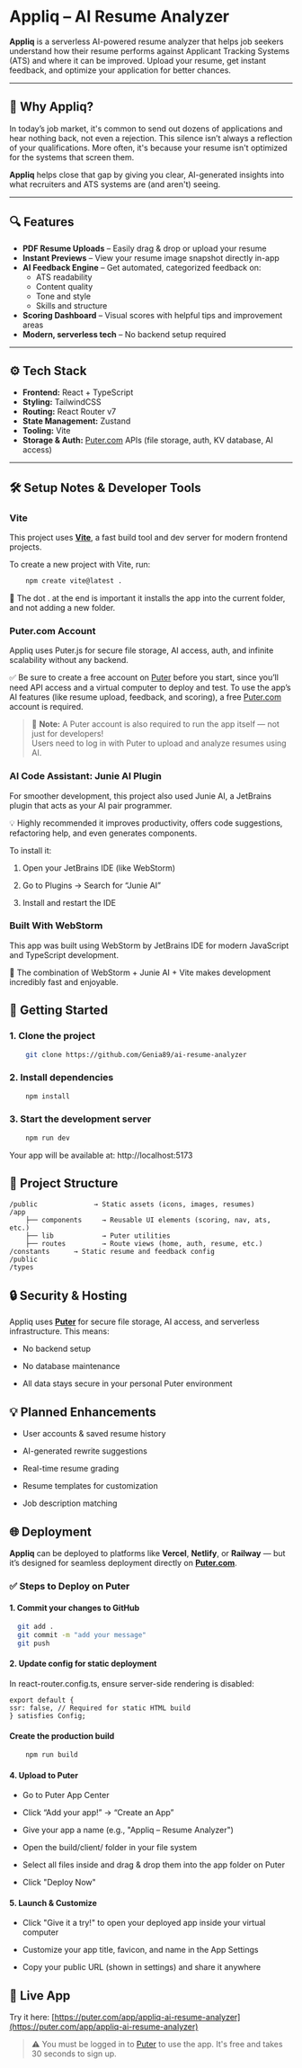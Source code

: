 # Appliq – AI Resume Analyzer

**Appliq** is a serverless AI-powered resume analyzer that helps job seekers understand how their resume performs against Applicant Tracking Systems (ATS) and where it can be improved. Upload your resume, get instant feedback, and optimize your application for better chances.

---

## 📌 Why Appliq?

In today’s job market, it's common to send out dozens of applications and hear nothing back, not even a rejection. This silence isn’t always a reflection of your qualifications. More often, it's because your resume isn't optimized for the systems that screen them.

**Appliq** helps close that gap by giving you clear, AI-generated insights into what recruiters and ATS systems are (and aren't) seeing.

---

## 🔍 Features

- **PDF Resume Uploads** – Easily drag & drop or upload your resume
- **Instant Previews** – View your resume image snapshot directly in-app
- **AI Feedback Engine** – Get automated, categorized feedback on:
  - ATS readability
  - Content quality
  - Tone and style
  - Skills and structure
- **Scoring Dashboard** – Visual scores with helpful tips and improvement areas
- **Modern, serverless tech** – No backend setup required

---

## ⚙️ Tech Stack

- **Frontend:** React + TypeScript
- **Styling:** TailwindCSS
- **Routing:** React Router v7
- **State Management:** Zustand
- **Tooling:** Vite
- **Storage & Auth:** [Puter.com](https://puter.com) APIs (file storage, auth, KV database, AI access)

---

## 🛠️ Setup Notes & Developer Tools

### Vite

This project uses [**Vite**](https://vite.dev), a fast build tool and dev server for modern frontend projects.

To create a new project with Vite, run:

```bash
    npm create vite@latest .
```
📝 The dot . at the end is important it installs the app into the current folder, and not adding a new folder.

### Puter.com Account
Appliq uses Puter.js for secure file storage, AI access, auth, and infinite scalability without any backend.

✅ Be sure to create a free account on [Puter](https://puter.com) before you start, since you’ll need API access and a virtual computer to deploy and test.
To use the app’s AI features (like resume upload, feedback, and scoring), a free [Puter.com](https://puter.com) account is required.
> 🧠 **Note:** A Puter account is also required to run the app itself — not just for developers!  
> Users need to log in with Puter to upload and analyze resumes using AI.

### AI Code Assistant: Junie AI Plugin
For smoother development, this project also used Junie AI, a JetBrains plugin that acts as your AI pair programmer.

💡 Highly recommended it improves productivity, offers code suggestions, refactoring help, and even generates components.

To install it:

1. Open your JetBrains IDE (like WebStorm)

2. Go to Plugins → Search for “Junie AI”

3. Install and restart the IDE

### Built With WebStorm
This app was built using WebStorm by JetBrains IDE for modern JavaScript and TypeScript development.

🧠 The combination of WebStorm + Junie AI + Vite makes development incredibly fast and enjoyable.


## 🚀 Getting Started

### 1. Clone the project

```bash
    git clone https://github.com/Genia89/ai-resume-analyzer
```

### 2. Install dependencies

``` bash
    npm install
```
### 3. Start the development server
``` bash
    npm run dev
```
Your app will be available at: http://localhost:5173

## 📁 Project Structure
```
/public              → Static assets (icons, images, resumes)
/app
    ├── components     → Reusable UI elements (scoring, nav, ats, etc.)
    ├── lib            → Puter utilities
    ├── routes         → Route views (home, auth, resume, etc.)
/constants      → Static resume and feedback config
/public     
/types     
```

## 🔒 Security & Hosting

Appliq uses [**Puter**](https://puter.com) for secure file storage, AI access, and serverless infrastructure. This means:

- No backend setup

- No database maintenance

- All data stays secure in your personal Puter environment

## 💡 Planned Enhancements
-  User accounts & saved resume history

-  AI-generated rewrite suggestions

-  Real-time resume grading

-  Resume templates for customization

-  Job description matching

## 🌐 Deployment

**Appliq** can be deployed to platforms like **Vercel**, **Netlify**, or **Railway** — but it’s designed for seamless deployment directly on [**Puter.com**](https://puter.com).

### ✅ Steps to Deploy on Puter

#### 1. Commit your changes to GitHub

```bash
  git add .
  git commit -m "add your message"
  git push
```
  #### 2. Update config for static deployment
  In react-router.config.ts, ensure server-side rendering is disabled:
```
export default {
ssr: false, // Required for static HTML build
} satisfies Config;
```

#### Create the production build
``` bash
    npm run build
```

#### 4. Upload to Puter
- Go to Puter App Center

- Click “Add your app!” → “Create an App”

- Give your app a name (e.g., "Appliq – Resume Analyzer")

- Open the build/client/ folder in your file system

- Select all files inside and drag & drop them into the app folder on Puter

- Click "Deploy Now"

#### 5. Launch & Customize
- Click "Give it a try!" to open your deployed app inside your virtual computer

- Customize your app title, favicon, and name in the App Settings

- Copy your public URL (shown in settings) and share it anywhere
## 🔗 Live App

Try it here: [https://puter.com/app/appliq-ai-resume-analyzer](https://puter.com/app/appliq-ai-resume-analyzer)

> ⚠️ You must be logged in to [Puter](https://puter.com) to use the app. It's free and takes 30 seconds to sign up.
